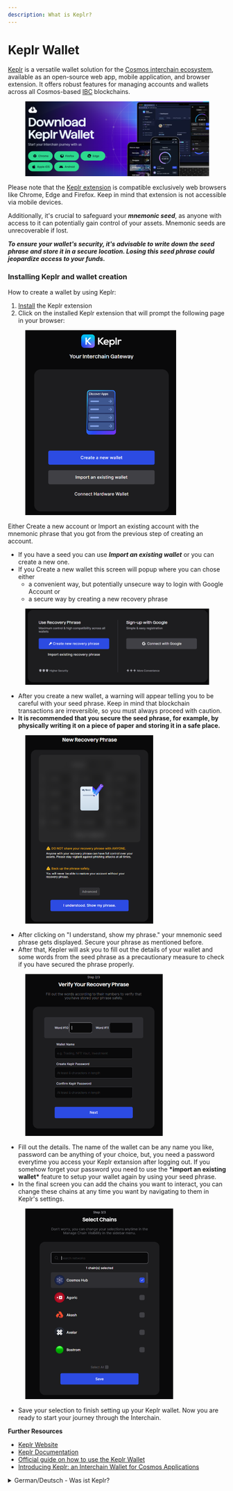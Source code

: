 ```yaml
---
description: What is Keplr?
---
```


# Keplr Wallet

[Keplr](https://www.keplr.app/) is a versatile wallet solution for the [Cosmos interchain ecosystem](../../what-is-the-interchain/a-whole-universe.md), available as an open-source web app, mobile application, and browser extension. It offers robust features for managing accounts and wallets across all Cosmos-based [IBC](../../what-is-the-interchain/ibc.md) blockchains.

<figure><img src="../../../.gitbook/assets/image (54).png" alt=""><figcaption></figcaption></figure>

Please note that the [Keplr extension](https://chrome.google.com/webstore/detail/keplr/dmkamcknogkgcdfhhbddcghachkejeap?hl=en) is compatible exclusively web browsers like Chrome, Edge and Firefox. Keep in mind that extension is not accessible via mobile devices.&#x20;

Additionally, it's crucial to safeguard your _**mnemonic seed**_, as anyone with access to it can potentially gain control of your assets. Mnemonic seeds are unrecoverable if lost.&#x20;

_**To ensure your wallet's security, it's advisable to write down the seed phrase and store it in a secure location. Losing this seed phrase could jeopardize access to your funds.**_

### Installing Keplr and wallet creation

How to create a wallet by using Keplr:

1. [Install](https://chrome.google.com/webstore/detail/keplr/dmkamcknogkgcdfhhbddcghachkejeap?hl=en) the Keplr extension
2. Click on the installed Keplr extension that will prompt the following page in your browser:

<figure><img src="../../../.gitbook/assets/image (56).png" alt="" width="348"><figcaption></figcaption></figure>



Either Create a new account or Import an existing account with the mnemonic phrase that you got from the previous step of creating an account. &#x20;

* If you have a seed you can use _**Import an existing wallet**_ or you can create a new one.&#x20;
* If you Create a new wallet this screen will popup where you can chose either&#x20;
  * a convenient way, but potentially unsecure way to login with Google Account or&#x20;
  * a secure way by creating a new recovery phrase&#x20;

<figure><img src="../../../.gitbook/assets/image (57).png" alt=""><figcaption></figcaption></figure>



* After you create a new wallet, a warning will appear telling you to be careful with your seed phrase. Keep in mind that blockchain transactions are irreversible, so you must always proceed with caution.&#x20;
* **It is recommended that you secure the seed phrase, for example, by physically writing it on a piece of paper and storing it in a safe place.**

<figure><img src="../../../.gitbook/assets/image (60).png" alt="" width="295"><figcaption></figcaption></figure>



* After clicking on "I understand, show my phrase." your mnemonic seed phrase gets displayed. Secure your phrase as mentioned before.&#x20;
* After that, Kepler will ask you to fill out the details of your wallet and some words from the seed phrase as a precautionary measure to check if you have secured the phrase properly.&#x20;

<figure><img src="../../../.gitbook/assets/image (61).png" alt="" width="317"><figcaption></figcaption></figure>



* Fill out the details. The name of the wallet can be any name you like, password can be anything of your choice, but, you need a password everytime you access your Keplr extansion after logging out. If you somehow forget your password you need to use the **\*import an existing wallet\*** feature to setup your wallet again by using your seed phrase.&#x20;
* In the final screen you can add the chains you want to interact, you can change these chains at any time you want by navigating to them in Keplr's settings.&#x20;

<figure><img src="../../../.gitbook/assets/image (62).png" alt="" width="341"><figcaption></figcaption></figure>

* Save your selection to finish setting up your Keplr wallet. Now you are ready to start your journey through the Interchain.



**Further Resources**

* [Keplr Website](https://www.keplr.app/)
* [Keplr Documentation](https://docs.keplr.app/)
* [Official guide on how to use the Keplr Wallet](https://medium.com/chainapsis/how-to-use-keplr-wallet-40afc80907f6)
* [Introducing Keplr: an Interchain Wallet for Cosmos Applications](https://medium.com/everett-protocol/introducing-keplr-an-interchain-wallet-for-cosmos-applications-a260aac64eaa)



<details>

<summary>German/Deutsch - Was ist Keplr?</summary>

[Keplr](https://www.keplr.app/) ist eine vielseitige Wallet-Lösung für das Cosmos-Interchain-Ökosystem, die als Open-Source-Web-App, mobile Anwendung und Browser-Erweiterung verfügbar ist. Sie bietet robuste Funktionen für die Verwaltung von Konten und Wallets über alle Cosmos-basierten IBC Blockchains hinweg.

<img src="../../../.gitbook/assets/image (54).png" alt="" data-size="original">

Bitte beachte, dass die [Keplr Erweiterung](https://chrome.google.com/webstore/detail/keplr/dmkamcknogkgcdfhhbddcghachkejeap?hl=en) ausschließlich mit Webbrowsern wie Chrome, Edge und Firefox kompatibel ist und nicht nicht über mobile Geräte zugänglich ist.

Darüber hinaus ist es wichtig, deine **mnemonische Seed-Phrase** zu schützen, da jeder, der Zugang zu dieser hat, potenziell die Kontrolle über dein Vermögen erlangen kann. Mnemonische Seeds sind bei Verlust unwiederbringlich verloren.&#x20;

**Um die Sicherheit deiner Wallet zu gewährleisten, ist es ratsam, die Seed-Phrase aufzuschreiben und an einem sicheren Ort aufzubewahren. Der Verlust dieser Seed-Phrase könnte den Zugriff auf deine digitalen Vermögenswerte gefährden.**

### Keplr installieren und Wallet erstellen

So verwendest du die Keplr-Erweiterung, um eine Wallet zu erstellen:&#x20;

1. [Installiere die Keplr-Erweiterung](https://chrome.google.com/webstore/detail/keplr/dmkamcknogkgcdfhhbddcghachkejeap?hl=en)
2. Klicken auf die installierte Keplr-Erweiterung im Browser.&#x20;
3. Daraufhin wird die folgende Seite in deinem Browser angezeigt:

<img src="../../../.gitbook/assets/image (56).png" alt="" data-size="original">



Erstelle entweder ein neues Konto oder importiere ein bestehendes Konto mit der mnemonischen Seed-Phrase, die du beim vorherigen Schritt erhalten hast.

* Wenn du bereits eine Seed-Phrase hast, kannst du deine bestehende Wallet importieren.&#x20;
* Wenn du eine neue Wallet erstellen willst, wird der folgende Bildschirm angezeigt, auf dem du entweder&#x20;
  * eine bequeme, aber auch potenziell unsichere Methode zur Anmeldung über Google oder&#x20;
  * eine sichere Methode zur Erstellung einer neuen Wiederherstellungsphrase auswählen kannst.

<img src="../../../.gitbook/assets/image (57).png" alt="" data-size="original">



* Nachdem du eine neue Wallet erstellt hast, erscheint ein Warnhinweis, der dich darauf hinweist, mit deiner Seed-Phrase vorsichtig umzugehen. Bedenke, dass Blockchain-Transaktionen unumkehrbar sind und du deshalb immer mit Vorsicht vorgehen musst.
* **Es ist empfohlen, die Seed-Phrase zu sichern, indem du sie z.B. physisch auf ein Blatt Papier schreibst sowie an einem sicheren Ort aufbewahrst**

<img src="../../../.gitbook/assets/image (60).png" alt="" data-size="original">



* Nachdem du auf "I understood. Show my phrase." geklickt hast, wird deine mnemonische Seed-Phrase angezeigt. Sichere deine Seed-Phrase wie zuvor erwähnt.&#x20;
* Danach fordert Kepler dich auf, die Details deiner Wallet und einige Wörter aus der Seed-Phrase auszufüllen, um zu überprüfen, ob du die Phrase richtig gesichert hast.

<img src="../../../.gitbook/assets/image (61).png" alt="" data-size="original">



* Fülle die Details aus. Der Name der Wallet kann beliebig gewählt werden und auch das Passwort kannst du frei wählen. Bedenke jedoch, dass du das Passwort jedes Mal brauchst, wenn du auf deine Keplr-Erweiterung zugreifst, nachdem du dich ausgeloggt oder deinen Browser neu gestartet hast. Solltest du dein Passwort vergessen haben, musst du die FUnktion _**import an existing wallet**_ verwenden, um deine Wallet mithilfe deiner Seed-Phrase neu einzurichten.&#x20;
* Auf dem letzten Bildschirm kannst du die Blockchains hinzufügen, mit denen du interagieren möchtest. Du kannst diese Chains jederzeit ändern, indem du in den Einstellungen von Keplr zu ihnen navigierst.

<img src="../../../.gitbook/assets/image (62).png" alt="" data-size="original">

* Speichere deine Auswahl um deine Keplr-Wallet fertig einzurichten. Nun bist du startklar für deine Reise durch die Interchain.



**Weiterführende Informationen & Ressourcen**

* [Keplr Website](https://www.keplr.app/) (EN)
* [Keplr Dokumentation](https://docs.keplr.app/) (EN)
* [Offizieller Guide über Keplr Wallet Nutzung](https://medium.com/chainapsis/how-to-use-keplr-wallet-40afc80907f6) (EN)
* [Einführung in Keplr: Interchain Wallet für Cosmos Applikationen](https://medium.com/everett-protocol/introducing-keplr-an-interchain-wallet-for-cosmos-applications-a260aac64eaa) (EN)

</details>
